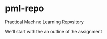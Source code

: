 # pml-repo
Practical Machine Learning Repository

We'll start with the an outline of the assignment
